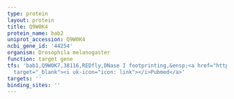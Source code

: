 ```yaml
---
type: protein
layout: protein
title: Q9W0K4
protein_name: bab2
uniprot_accession: Q9W0K4
ncbi_gene_id: '44254'
organism: Drosophila melanogaster
function: target gene
tfs: 'bab1,Q9W0K7,38116,REDfly,DNase I footprinting,&ensp;<a href="https://www.ncbi.nlm.nih.gov/pubmed/?term=12954775%5Buid%5D"
  target="_blank"><i uk-icon="icon: link"></i>Pubmed</a>'
targets: ''
binding_sites: ''
---
```

